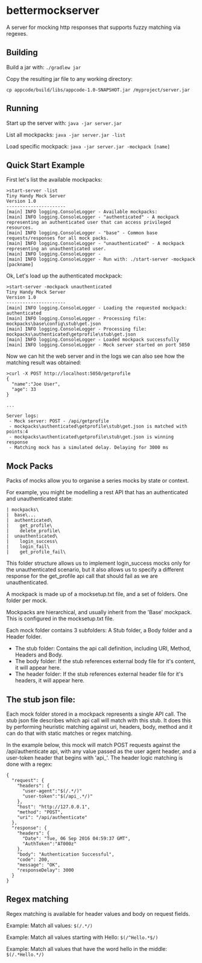 # bettermockserver
A server for mocking http responses that supports fuzzy matching via regexes.

## Building ##

Build a jar with: ``` ./gradlew jar ```

Copy the resulting jar file to any working directory:

``` cp appcode/build/libs/appcode-1.0-SNAPSHOT.jar /myproject/server.jar ```

## Running ##
Start up the server with: ``` java -jar server.jar ```

List all mockpacks: ```java -jar server.jar -list```

Load specific mockpack: ```java -jar server.jar -mockpack [name]```

## Quick Start Example

First let's list the available mockpacks:

```
>start-server -list
Tiny Handy Mock Server
Version 1.0
----------------------
[main] INFO logging.ConsoleLogger - Available mockpacks:
[main] INFO logging.ConsoleLogger - "authenticated" - A mockpack representing an authenticated user that can access privileged resources.
[main] INFO logging.ConsoleLogger - "base" - Common base requests/responses for all mock packs.
[main] INFO logging.ConsoleLogger - "unauthenticated" - A mockpack representing an unauthenticated user.
[main] INFO logging.ConsoleLogger -
[main] INFO logging.ConsoleLogger - Run with: ./start-server -mockpack [packname]

```

Ok, Let's load up the authenticated mockpack:

```
>start-server -mockpack unauthenticated
Tiny Handy Mock Server
Version 1.0
----------------------
[main] INFO logging.ConsoleLogger - Loading the requested mockpack: authenticated
[main] INFO logging.ConsoleLogger - Processing file: mockpacks\base\config\stub\get.json
[main] INFO logging.ConsoleLogger - Processing file: mockpacks\authenticated\getprofile\stub\get.json
[main] INFO logging.ConsoleLogger - Loaded mockpack successfully
[main] INFO logging.ConsoleLogger - Mock server started on port 5050

```

Now we can hit the web server and in the logs we can also see how the matching result was obtained:

```$xslt
>curl -X POST http://localhost:5050/getprofile
{
  "name":"Joe User",
  "age": 33
}

...

Server logs:
 - Mock server: POST - /api/getprofile
 - mockpacks\authenticated\getprofile\stub\get.json is matched with points:4
 - mockpacks\authenticated\getprofile\stub\get.json is winning response
 - Matching mock has a simulated delay. Delaying for 3000 ms
```



## Mock Packs ##

Packs of mocks allow you to organise a series mocks by state or context.

For example, you might be modelling a rest API that has an authenticated and unauthenticated state:

```
| mockpacks\
|  base\...
|  authenticated\
|    get_profile\
|    delete_profile\
|  unauthenticated\
|    login_success\
|    login_fail\
|    get_profile_fail\
```

This folder structure allows us to implement login_success mocks only for the unauthenticated scenario, but it also allows us to specify a different response for the get_profile api call that should fail as we are unauthenticated.

A mockpack is made up of a mocksetup.txt file, and a set of folders. One folder per mock.

Mockpacks are hierarchical, and usually inherit from the 'Base' mockpack. This is configured in the mocksetup.txt file.

Each mock folder contains 3 subfolders: A Stub folder, a Body folder and a Header folder.

* The stub folder: Contains the api call definition, including URI, Method, Headers and Body.
* The body folder: If the stub references external body file for it's content, it will appear here.
* The header folder: If the stub references external header file for it's headers, it will appear here.

## The stub json file:

Each mock folder stored in a mockpack represents a single API call. The stub json file describes which api call will match with this stub. It does this by performing heuristic matching against uri, headers, body, method and it can do that with static matches or regex matching.


In the example below, this mock will match POST requests against the /api/authenticate api, with any value passed as the user agent header, and a user-token header that begins with 'api_'. The header logic matching is done with a regex:

```$xslt
{
  "request": {
    "headers": {
      "user-agent":"$(/.*/)"
      "user-token":"$(/api_.*/)"
    },
    "host": "http://127.0.0.1",
    "method": "POST",
    "uri": "/api/authenticate"
  },
  "response": {
    "headers": {
      "Date": "Tue, 06 Sep 2016 04:59:37 GMT",
      "AuthToken":"AT000z"
    },
    "body": "Authentication Successful",
    "code": 200,
    "message": "OK",
    "responseDelay": 3000
  }
}
```

## Regex matching ##

Regex matching is available for header values and body on request fields.

Example: Match all values: ``` $(/.*/) ```

Example: Match all values starting with Hello: ```$(/^Hello.*$/)```

Example: Match all values that have the word hello in the middle: ```$(/.*Hello.*/)```